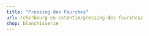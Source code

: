 ```yaml
---
title: "Pressing des Fourches"
url: /cherbourg-en-cotentin/pressing-des-fourches/
shop: blanchisserie
---
```

